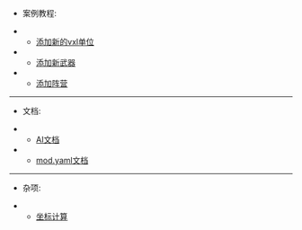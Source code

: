 * 案例教程:

- * [添加新的vxl单位](./案例教程/添加新的vxl单位.md)
- * [添加新武器](./案例教程/添加新武器.md)
- * [添加阵营](./案例教程/添加新阵营.md)
---

* 文档:

- * [AI文档](./文档/AI文档.md)
- * [mod.yaml文档](./文档/mod-yaml文档.md)
---

* 杂项:

- * [坐标计算](./杂项/ora坐标计算.md)